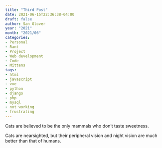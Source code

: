 ```yaml
---
title: "Third Post"
date: 2021-06-15T22:36:38-04:00
draft: false
author: San Glover
year: "2021"
month: "2021/06"
categories:
- Personal
- Rant
- Project
- Web development
- Code
- Mittens
tags:
- html
- javascript
- vue
- python
- django
- php
- mysql
- not working
- frustrating
---
```

Cats are believed to be the only mammals who don’t taste sweetness.

<!-- more -->

Cats are nearsighted, but their peripheral vision and night vision are much better than that of humans.